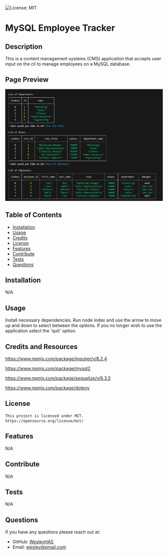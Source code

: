 ![License: MIT](https://img.shields.io/badge/License-MIT-yellow.svg)

# MySQL Employee Tracker

## Description

This is a content management systems (CMS) application that accepts user input on the cli to manage employees on a MySQL database.

## Page Preview

![Screentshot 1](./assets/images/Screenshot%202023-10-04%20161235.png)

## Table of Contents

- [Installation](#installation)
- [Usage](#usage)
- [Credits](#credits)
- [License](#license)
- [Features](#features)
- [Contribute](#contribute)
- [Tests](#tests)
- [Questions](#questions)

## Installation

N/A

## Usage

Install necessary dependencies. Run node index and use the arrow to move up and down to select between the options. If you no longer wish to use the application select the 'quit' option.

## Credits and Resources

https://www.npmjs.com/package/inquirer/v/8.2.4

https://www.npmjs.com/package/mysql2

https://www.npmjs.com/package/sequelize/v/6.3.5

https://www.npmjs.com/package/dotenv

## License

    This project is licensed under MIT.
    https://opensource.org/license/mit/

## Features

N/A

## Contribute

N/A

## Tests

N/A

## Questions

If you have any questions please reach out at:

- GitHub: [WesleyHAS](https://github.com/WesleyHAS)
- Email: [wesley@email.com](mailto:wesley@email.com)
